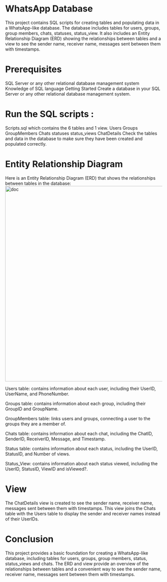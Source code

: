 # WhatsApp Database
This project contains SQL scripts for creating tables and populating data in a WhatsApp-like database. The database includes tables for users, groups, group members, chats, statuses, status_view. It also includes an Entity Relationship Diagram (ERD) showing the relationships between tables and a view to see the sender name, receiver name, messages sent between them with timestamps.

# Prerequisites
SQL Server or any other relational database management system
Knowledge of SQL language
Getting Started
Create a database in your SQL Server or any other relational database management system.

# Run the SQL scripts :
Scripts.sql  which contains the 6 tables and 1 view.
Users
Groups
GroupMembers
Chats
statuses
status_views
ChatDetails
Check the tables and data in the database to make sure they have been created and populated correctly.

# Entity Relationship Diagram
Here is an Entity Relationship Diagram (ERD) that shows the relationships between tables in the database:
<img width="625" alt="doc" src="https://user-images.githubusercontent.com/54138835/216763100-1d1db83f-1c7b-4f01-9c65-aac72488299a.PNG">


Users table: contains information about each user, including their UserID, UserName, and PhoneNumber.

Groups table: contains information about each group, including their GroupID and GroupName.

GroupMembers table: links users and groups, connecting a user to the groups they are a member of.

Chats table: contains information about each chat, including the ChatID, SenderID, ReceiverID, Message, and Timestamp.

Status table: contains information about each status, including the UserID, StatusID, and Number of views. 

Status_View: contains information about each status viewed, including the UserID, StatusID,   ViewID and isViewed?. 

# View
The ChatDetails view is created to see the sender name, receiver name, messages sent between them with timestamps. This view joins the Chats table with the Users table to display the sender and receiver names instead of their UserIDs.

# Conclusion
This project provides a basic foundation for creating a WhatsApp-like database, including tables for users, groups, group members, status, status_views and chats. The ERD and view provide an overview of the relationships between tables and a convenient way to see the sender name, receiver name, messages sent between them with timestamps.




